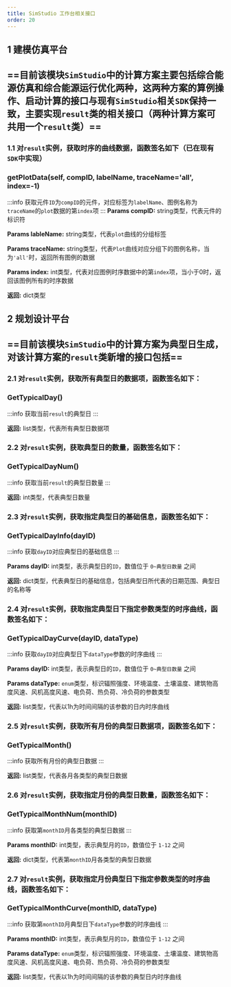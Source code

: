 ```yaml
---
title: SimStudio 工作台相关接口
order: 20
---
```


## 1 建模仿真平台
## ==目前该模块`SimStudio`中的计算方案主要包括综合能源仿真和综合能源运⾏优化两种，这两种方案的算例操作、启动计算的接口与现有`SimStudio`相关`SDK`保持⼀致，主要实现`result`类的相关接口（两种计算方案可共用一个`result`类）==

### 1.1 对`result`实例，获取时序的曲线数据，函数签名如下（已在现有`SDK`中实现）
### getPlotData(self, compID, labelName, traceName='all', index=-1)
:::info
获取元件`ID`为`compID`的元件，对应标签为`labelName`、图例名称为`traceName`的`plot`数据的第`index`项
:::
**Params compID:**  string类型，代表元件的标识符

**Params lableName:**  string类型，代表`plot`曲线的分组标签

**Params traceName:**  string类型，代表`Plot`曲线对应分组下的图例名称，当为`'all'`时，返回所有图例的数据

**Params index:**  int类型，代表对应图例时序数据中的第`index`项，当⼩于0时，返回该图例所有的时序数据

**返回:**  dict类型

## 2 规划设计平台
## ==目前该模块`SimStudio`中的计算方案为典型日生成，对该计算方案的`result`类新增的接口包括==

### 2.1 对`result`实例，获取所有典型日的数据项，函数签名如下：
### GetTypicalDay()
:::info
获取当前`result`的典型日
:::

**返回:**  list类型，代表所有典型日数据项

### 2.2 对`result`实例，获取典型日的数量，函数签名如下：
### GetTypicalDayNum()
:::info
获取当前`result`的典型日数量
:::

**返回:**  int类型，代表典型日数量

### 2.3 对`result`实例，获取指定典型日的基础信息，函数签名如下：
### GetTypicalDayInfo(dayID)
:::info
获取`dayID`对应典型日的基础信息
:::

**Params dayID:**  int类型，表示典型日的`ID`，数值位于 `0~典型日数量` 之间

**返回:**  dict类型，代表典型日的基础信息，包括典型日所代表的日期范围、典型日的名称等

### 2.4 对`result`实例，获取指定典型日下指定参数类型的时序曲线，函数签名如下：
### GetTypicalDayCurve(dayID, dataType)
:::info
获取`dayID`对应典型日下`dataType`参数的时序曲线
:::

**Params dayID:**  int类型，表示典型日的`ID`，数值位于 `0~典型日数量` 之间

**Params dataType:**  `enum`类型，标识辐照强度、环境温度、土壤温度、建筑物高度风速、风机高度风速、电负荷、热负荷、冷负荷的参数类型

**返回:**  list<float>类型，代表以1h为时间间隔的该参数的日内时序曲线

### 2.5 对`result`实例，获取所有月份的典型日数据项，函数签名如下：
### GetTypicalMonth()
:::info
获取所有月份的典型日数据
:::

**返回:**  list<dict>类型，代表各月各类型的典型日数据

### 2.6 对`result`实例，获取指定月份的典型日数量，函数签名如下：
### GetTypicalMonthNum(monthID)
:::info
获取第`monthID`月各类型的典型日数据
:::

**Params monthID:**  int类型，表示典型月的`ID`，数值位于 `1-12` 之间

**返回:**  dict类型，代表第`monthID`月各类型的典型日数据

### 2.7 对`result`实例，获取指定月份典型日下指定参数类型的时序曲线，函数签名如下：
### GetTypicalMonthCurve(monthID, dataType)
:::info
获取第`monthID`月典型日下`dataType`参数的时序曲线
:::

**Params monthID:**  int类型，表示典型月的`ID`，数值位于 `1-12` 之间

**Params dataType:**  `enum`类型，标识辐照强度、环境温度、土壤温度、建筑物高度风速、风机高度风速、电负荷、热负荷、冷负荷的参数类型

**返回:**  list<list>类型，代表以1h为时间间隔的该参数的典型日内时序曲线